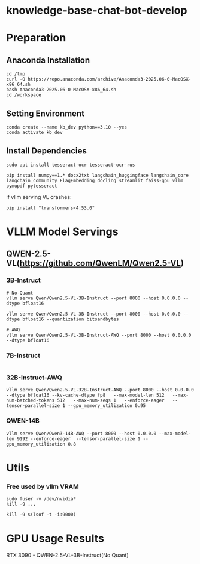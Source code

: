 # knowledge-base-chat-bot-develop

# Preparation

## Anaconda Installation
```
cd /tmp
curl -O https://repo.anaconda.com/archive/Anaconda3-2025.06-0-MacOSX-x86_64.sh
bash Anaconda3-2025.06-0-MacOSX-x86_64.sh
cd /workspace
```

## Setting Environment
```
conda create --name kb_dev python==3.10 --yes
conda activate kb_dev
```

## Install Dependencies
```
sudo apt install tesseract-ocr tesseract-ocr-rus
```
```
pip install numpy==1.* docx2txt langchain_huggingface langchain_core langchain_community FlagEmbedding docling streamlit faiss-gpu vllm pymupdf pytesseract
```
if vllm serving VL crashes:
```
pip install "transformers<4.53.0"
```

# VLLM Model Servings

## QWEN-2.5-VL(https://github.com/QwenLM/Qwen2.5-VL)
### 3B-Instruct
```
# No-Quant
vllm serve Qwen/Qwen2.5-VL-3B-Instruct --port 8000 --host 0.0.0.0 --dtype bfloat16

vllm serve Qwen/Qwen2.5-VL-3B-Instruct --port 8000 --host 0.0.0.0 --dtype bfloat16 --quantization bitsandbytes

# AWQ
vllm serve Qwen/Qwen2.5-VL-3B-Instruct-AWQ --port 8000 --host 0.0.0.0 --dtype bfloat16
```

### 7B-Instruct
```
```

### 32B-Instruct-AWQ
```
vllm serve Qwen/Qwen2.5-VL-32B-Instruct-AWQ --port 8000 --host 0.0.0.0 --dtype bfloat16 --kv-cache-dtype fp8   --max-model-len 512   --max-num-batched-tokens 512   --max-num-seqs 1   --enforce-eager   --tensor-parallel-size 1 --gpu_memory_utilization 0.95
```

### QWEN-14B
```
vllm serve Qwen/Qwen3-14B-AWQ --port 8000 --host 0.0.0.0 --max-model-len 9192 --enforce-eager  --tensor-parallel-size 1 --gpu_memory_utilization 0.8
```

# Utils

### Free used by vllm VRAM
```
sudo fuser -v /dev/nvidia*
kill -9 ...
```

```
kill -9 $(lsof -t -i:9000)
```

# GPU Usage Results

RTX 3090 - QWEN-2.5-VL-3B-Instruct(No Quant)
